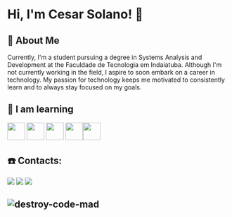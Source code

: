 # Hi, I'm Cesar Solano! 👋


## 🚀 About Me
Currently, I'm a student pursuing a degree in Systems Analysis and Development at the Faculdade de Tecnologia em Indaiatuba. Although I'm not currently working in the field, I aspire to soon embark on a career in technology. My passion for technology keeps me motivated to consistently learn and to always stay focused on my goals.

## 📓 I am learning

<img loading="lazy" src="https://cdn.jsdelivr.net/gh/devicons/devicon/icons/linux/linux-original.svg" width="40" height="40"/> <img src="https://cdn.jsdelivr.net/gh/devicons/devicon@latest/icons/python/python-original.svg" width="40" height="40"/> <img src="https://cdn.jsdelivr.net/gh/devicons/devicon@latest/icons/javascript/javascript-original.svg" width="40" height="40"/> <img src="https://cdn.jsdelivr.net/gh/devicons/devicon@latest/icons/c/c-original.svg" width="40" height="40"/><img src="![Java](https://img.shields.io/badge/java-%23ED8B00.svg?style=for-the-badge&logo=openjdk&logoColor=white)" width="40" height="40"/>


## ☎️ Contacts:

<div>
<a href="https://www.instagram.com/cs_solano/" target="_blank"><img loading="lazy" src="https://img.shields.io/badge/-Instagram-%23E4405F?style=for-the-badge&logo=instagram&logoColor=white" target="_blank"></a>
<a href = "cesarsolano0479@gmail.com"><img loading="lazy" src="https://img.shields.io/badge/Gmail-D14836?style=for-the-badge&logo=gmail&logoColor=white" target="_blank"></a>
<a href="https://www.linkedin.com/in/cesar-solano-754b7226a/" target="_blank"><img loading="lazy" src="https://img.shields.io/badge/-LinkedIn-%230077B5?style=for-the-badge&logo=linkedin&logoColor=white" target="_blank"></a>   
</div>




## ![destroy-code-mad](https://github.com/CesarSolano04/CesarSolano04/assets/146193809/ef5dd85e-93b5-4a94-a849-4a6fefd63ec0)
